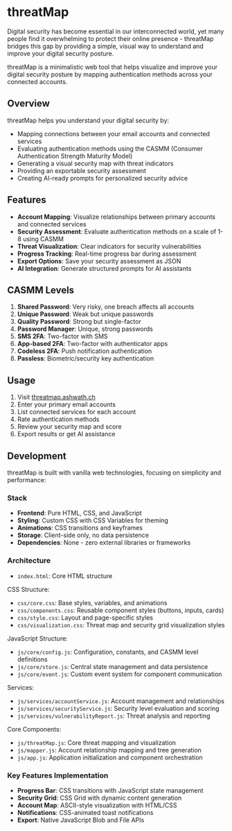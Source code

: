 # threatMap

Digital security has become essential in our interconnected world, yet many people find it overwhelming to protect their online presence - threatMap bridges this gap by providing a simple, visual way to understand and improve your digital security posture.

threatMap is a minimalistic web tool that helps visualize and improve your digital security posture by mapping authentication methods across your connected accounts.

## Overview

threatMap helps you understand your digital security by:
- Mapping connections between your email accounts and connected services
- Evaluating authentication methods using the CASMM (Consumer Authentication Strength Maturity Model)
- Generating a visual security map with threat indicators
- Providing an exportable security assessment
- Creating AI-ready prompts for personalized security advice

## Features

- **Account Mapping**: Visualize relationships between primary accounts and connected services
- **Security Assessment**: Evaluate authentication methods on a scale of 1-8 using CASMM
- **Threat Visualization**: Clear indicators for security vulnerabilities
- **Progress Tracking**: Real-time progress bar during assessment
- **Export Options**: Save your security assessment as JSON
- **AI Integration**: Generate structured prompts for AI assistants

## CASMM Levels

1. **Shared Password**: Very risky, one breach affects all accounts
2. **Unique Password**: Weak but unique passwords
3. **Quality Password**: Strong but single-factor
4. **Password Manager**: Unique, strong passwords
5. **SMS 2FA**: Two-factor with SMS
6. **App-based 2FA**: Two-factor with authenticator apps
7. **Codeless 2FA**: Push notification authentication
8. **Passless**: Biometric/security key authentication

## Usage

1. Visit [threatmap.ashwath.ch](https://threatmap.ashwath.ch)
2. Enter your primary email accounts
3. List connected services for each account
4. Rate authentication methods
5. Review your security map and score
6. Export results or get AI assistance

## Development

threatMap is built with vanilla web technologies, focusing on simplicity and performance:

### Stack
- **Frontend**: Pure HTML, CSS, and JavaScript
- **Styling**: Custom CSS with CSS Variables for theming
- **Animations**: CSS transitions and keyframes
- **Storage**: Client-side only, no data persistence
- **Dependencies**: None - zero external libraries or frameworks

### Architecture
- `index.html`: Core HTML structure

CSS Structure:
- `css/core.css`: Base styles, variables, and animations
- `css/components.css`: Reusable component styles (buttons, inputs, cards)
- `css/style.css`: Layout and page-specific styles
- `css/visualization.css`: Threat map and security grid visualization styles

JavaScript Structure:
- `js/core/config.js`: Configuration, constants, and CASMM level definitions
- `js/core/store.js`: Central state management and data persistence
- `js/core/event.js`: Custom event system for component communication

Services:
- `js/services/accountService.js`: Account management and relationships
- `js/services/securityService.js`: Security level evaluation and scoring
- `js/services/vulnerabilityReport.js`: Threat analysis and reporting

Core Components:
- `js/threatMap.js`: Core threat mapping and visualization
- `js/mapper.js`: Account relationship mapping and tree generation
- `js/app.js`: Application initialization and component orchestration

### Key Features Implementation
- **Progress Bar**: CSS transitions with JavaScript state management
- **Security Grid**: CSS Grid with dynamic content generation
- **Account Map**: ASCII-style visualization with HTML/CSS
- **Notifications**: CSS-animated toast notifications
- **Export**: Native JavaScript Blob and File APIs

